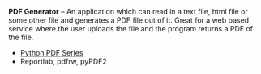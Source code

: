 **PDF Generator** – An application which can read in a text file, html file or some other file and generates a PDF file out of it. Great for a web based service where the user uploads the file and the program returns a PDF of the file.

* [Python PDF Series](http://www.blog.pythonlibrary.org/tag/python-pdf-series/)
* Reportlab, pdfrw, pyPDF2

